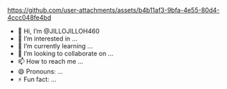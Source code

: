 

https://github.com/user-attachments/assets/b4b11af3-9bfa-4e55-80d4-4ccc048fe4bd

- 👋 Hi, I’m @JILLOJILLOH460
- 👀 I’m interested in ...
- 🌱 I’m currently learning ...
- 💞️ I’m looking to collaborate on ...
- 📫 How to reach me ...
- 😄 Pronouns: ...
- ⚡ Fun fact: ...

<!---
JILLOJILLOH460/JILLOJILLOH460 is a ✨ special ✨ repository because its `README.md` (this file) appears on your GitHub profile.
You can click the Preview link to take a look at your changes.
--->
